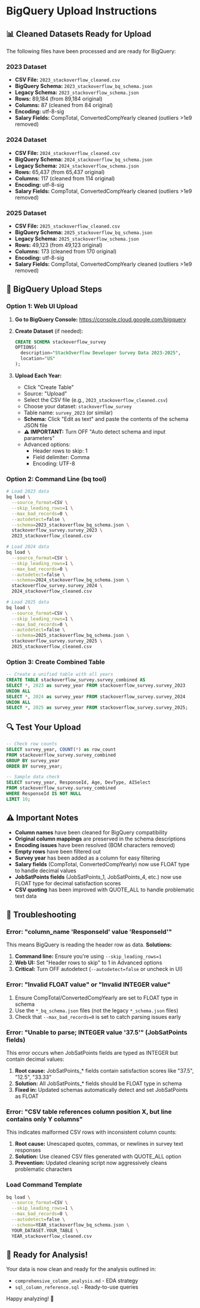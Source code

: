 # BigQuery Upload Instructions

## 📊 Cleaned Datasets Ready for Upload

The following files have been processed and are ready for BigQuery:


### 2023 Dataset
- **CSV File:** `2023_stackoverflow_cleaned.csv`
- **BigQuery Schema:** `2023_stackoverflow_bq_schema.json`
- **Legacy Schema:** `2023_stackoverflow_schema.json`
- **Rows:** 89,184 (from 89,184 original)
- **Columns:** 87 (cleaned from 84 original)
- **Encoding:** utf-8-sig
- **Salary Fields:** CompTotal, ConvertedCompYearly cleaned (outliers >1e9 removed)


### 2024 Dataset
- **CSV File:** `2024_stackoverflow_cleaned.csv`
- **BigQuery Schema:** `2024_stackoverflow_bq_schema.json`
- **Legacy Schema:** `2024_stackoverflow_schema.json`
- **Rows:** 65,437 (from 65,437 original)
- **Columns:** 117 (cleaned from 114 original)
- **Encoding:** utf-8-sig
- **Salary Fields:** CompTotal, ConvertedCompYearly cleaned (outliers >1e9 removed)


### 2025 Dataset
- **CSV File:** `2025_stackoverflow_cleaned.csv`
- **BigQuery Schema:** `2025_stackoverflow_bq_schema.json`
- **Legacy Schema:** `2025_stackoverflow_schema.json`
- **Rows:** 49,123 (from 49,123 original)
- **Columns:** 173 (cleaned from 170 original)
- **Encoding:** utf-8-sig
- **Salary Fields:** CompTotal, ConvertedCompYearly cleaned (outliers >1e9 removed)


## 🚀 BigQuery Upload Steps

### Option 1: Web UI Upload

1. **Go to BigQuery Console:** https://console.cloud.google.com/bigquery
2. **Create Dataset** (if needed):
   ```sql
   CREATE SCHEMA stackoverflow_survey
   OPTIONS(
     description="StackOverflow Developer Survey Data 2023-2025",
     location="US"
   );
   ```

3. **Upload Each Year:**
   - Click "Create Table"
   - Source: "Upload"
   - Select the CSV file (e.g., `2023_stackoverflow_cleaned.csv`)
   - Choose your dataset: `stackoverflow_survey`
   - Table name: `survey_2023` (or similar)
   - **Schema:** Click "Edit as text" and paste the contents of the schema JSON file
   - **⚠️ IMPORTANT:** Turn OFF "Auto detect schema and input parameters"
   - Advanced options:
     - Header rows to skip: 1
     - Field delimiter: Comma
     - Encoding: UTF-8

### Option 2: Command Line (bq tool)

```bash
# Load 2023 data
bq load \
  --source_format=CSV \
  --skip_leading_rows=1 \
  --max_bad_records=0 \
  --autodetect=false \
  --schema=2023_stackoverflow_bq_schema.json \
  stackoverflow_survey.survey_2023 \
  2023_stackoverflow_cleaned.csv

# Load 2024 data
bq load \
  --source_format=CSV \
  --skip_leading_rows=1 \
  --max_bad_records=0 \
  --autodetect=false \
  --schema=2024_stackoverflow_bq_schema.json \
  stackoverflow_survey.survey_2024 \
  2024_stackoverflow_cleaned.csv

# Load 2025 data
bq load \
  --source_format=CSV \
  --skip_leading_rows=1 \
  --max_bad_records=0 \
  --autodetect=false \
  --schema=2025_stackoverflow_bq_schema.json \
  stackoverflow_survey.survey_2025 \
  2025_stackoverflow_cleaned.csv
```

### Option 3: Create Combined Table

```sql
-- Create a unified table with all years
CREATE TABLE stackoverflow_survey.survey_combined AS
SELECT *, 2023 as survey_year FROM stackoverflow_survey.survey_2023
UNION ALL
SELECT *, 2024 as survey_year FROM stackoverflow_survey.survey_2024
UNION ALL
SELECT *, 2025 as survey_year FROM stackoverflow_survey.survey_2025;
```

## 🔍 Test Your Upload

```sql
-- Check row counts
SELECT survey_year, COUNT(*) as row_count
FROM stackoverflow_survey.survey_combined
GROUP BY survey_year
ORDER BY survey_year;

-- Sample data check
SELECT survey_year, ResponseId, Age, DevType, AISelect
FROM stackoverflow_survey.survey_combined
WHERE ResponseId IS NOT NULL
LIMIT 10;
```

## ⚠️ Important Notes

- **Column names** have been cleaned for BigQuery compatibility
- **Original column mappings** are preserved in the schema descriptions
- **Encoding issues** have been resolved (BOM characters removed)
- **Empty rows** have been filtered out
- **Survey year** has been added as a column for easy filtering
- **Salary fields** (CompTotal, ConvertedCompYearly) now use FLOAT type to handle decimal values
- **JobSatPoints fields** (JobSatPoints_1, JobSatPoints_4, etc.) now use FLOAT type for decimal satisfaction scores
- **CSV quoting** has been improved with QUOTE_ALL to handle problematic text data

## 🔧 Troubleshooting

### Error: "column_name 'ResponseId' value 'ResponseId'"
This means BigQuery is reading the header row as data. **Solutions:**
1. **Command line:** Ensure you're using `--skip_leading_rows=1`
2. **Web UI:** Set "Header rows to skip" to 1 in Advanced options
3. **Critical:** Turn OFF autodetect (`--autodetect=false` or uncheck in UI)

### Error: "Invalid FLOAT value" or "Invalid INTEGER value"
1. Ensure CompTotal/ConvertedCompYearly are set to FLOAT type in schema
2. Use the `*_bq_schema.json` files (not the legacy `*_schema.json` files)
3. Check that `--max_bad_records=0` is set to catch parsing issues early

### Error: "Unable to parse; INTEGER value '37.5'" (JobSatPoints fields)
This error occurs when JobSatPoints fields are typed as INTEGER but contain decimal values:
1. **Root cause:** JobSatPoints_* fields contain satisfaction scores like "37.5", "12.5", "33.33"
2. **Solution:** All JobSatPoints_* fields should be FLOAT type in schema
3. **Fixed in:** Updated schemas automatically detect and set JobSatPoints as FLOAT

### Error: "CSV table references column position X, but line contains only Y columns"
This indicates malformed CSV rows with inconsistent column counts:
1. **Root cause:** Unescaped quotes, commas, or newlines in survey text responses
2. **Solution:** Use cleaned CSV files generated with QUOTE_ALL option
3. **Prevention:** Updated cleaning script now aggressively cleans problematic characters

### Load Command Template
```bash
bq load \
  --source_format=CSV \
  --skip_leading_rows=1 \
  --max_bad_records=0 \
  --autodetect=false \
  --schema=YEAR_stackoverflow_bq_schema.json \
  YOUR_DATASET.YOUR_TABLE \
  YEAR_stackoverflow_cleaned.csv
```

## 🎯 Ready for Analysis!

Your data is now clean and ready for the analysis outlined in:
- `comprehensive_column_analysis.md` - EDA strategy
- `sql_column_reference.sql` - Ready-to-use queries

Happy analyzing! 🚀
